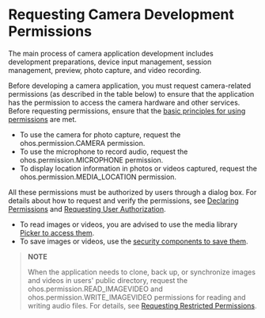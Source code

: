 # Requesting Camera Development Permissions
<!--Kit: Camera Kit-->
<!--Subsystem: Multimedia-->
<!--Owner: @qano-->
<!--SE: @leo_ysl-->
<!--TSE: @xchaosioda-->

The main process of camera application development includes development preparations, device input management, session management, preview, photo capture, and video recording.

Before developing a camera application, you must request camera-related permissions (as described in the table below) to ensure that the application has the permission to access the camera hardware and other services. Before requesting permissions, ensure that the [basic principles for using permissions](../../security/AccessToken/app-permission-mgmt-overview.md#basic-principles-for-using-permissions) are met.

- To use the camera for photo capture, request the ohos.permission.CAMERA permission.
- To use the microphone to record audio, request the ohos.permission.MICROPHONE permission.
- To display location information in photos or videos captured, request the ohos.permission.MEDIA_LOCATION permission.

All these permissions must be authorized by users through a dialog box. For details about how to request and verify the permissions, see [Declaring Permissions](../../security/AccessToken/declare-permissions.md) and [Requesting User Authorization](../../security/AccessToken/request-user-authorization.md).

- To read images or videos, you are advised to use the media library [Picker to access them](../medialibrary/photoAccessHelper-photoviewpicker.md).
- To save images or videos, use the [security components to save them](../medialibrary/photoAccessHelper-savebutton.md).
  
> **NOTE**
> 
> When the application needs to clone, back up, or synchronize images and videos in users' public directory, request the ohos.permission.READ_IMAGEVIDEO and ohos.permission.WRITE_IMAGEVIDEO permissions for reading and writing audio files. For details, see <!--RP1-->[Requesting Restricted Permissions](../../security/AccessToken/declare-permissions-in-acl.md)<!--RP1End-->.
